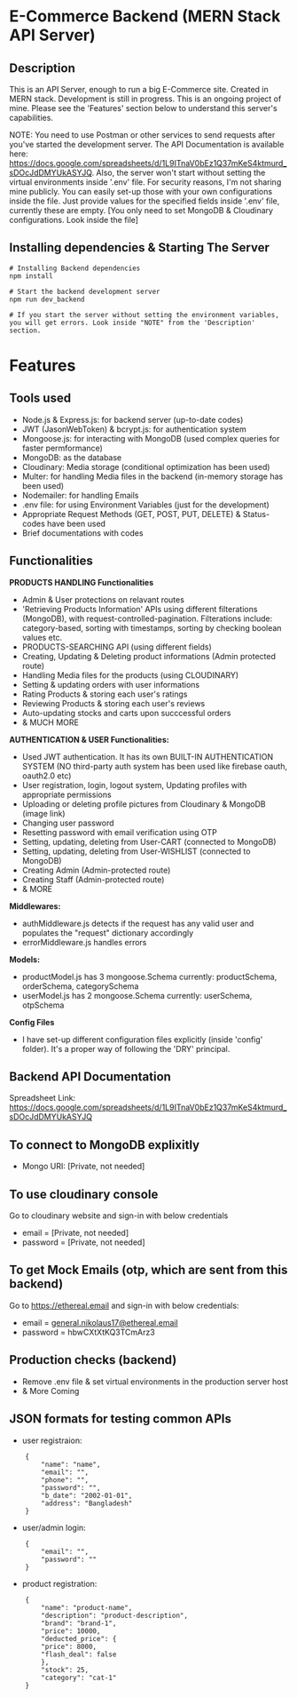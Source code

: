 # E-Commerce Backend (MERN Stack API Server)


## Description
This is an API Server, enough to run a big E-Commerce site. Created in MERN stack. Development is still in progress. This is an ongoing project of mine. Please see the 'Features' section below to understand this server's capabilities. 

NOTE: You need to use Postman or other services to send requests after you've started the development server. The API Documentation is available here: https://docs.google.com/spreadsheets/d/1L9ITnaV0bEz1Q37mKeS4ktmurd_sDOcJdDMYUkASYJQ. Also, the server won't start without setting the virtual environments inside '.env' file. For security reasons, I'm not sharing mine publicly. You can easily set-up those with your own configurations inside the file. Just provide values for the specified fields inside '.env' file, currently these are empty. [You only need to set MongoDB & Cloudinary configurations. Look inside the file]


## Installing dependencies & Starting The Server

```
# Installing Backend dependencies
npm install

# Start the backend development server
npm run dev_backend

# If you start the server without setting the environment variables, you will get errors. Look inside "NOTE" from the 'Description' section.
```


# Features

## Tools used

- Node.js & Express.js: for backend server (up-to-date codes)
- JWT (JasonWebToken) & bcrypt.js: for authentication system
- Mongoose.js: for interacting with MongoDB (used complex queries for faster permformance)
- MongoDB: as the database
- Cloudinary: Media storage (conditional optimization has been used)
- Multer: for handling Media files in the backend (in-memory storage has been used)
- Nodemailer: for handling Emails
- .env file: for using Environment Variables (just for the development)
- Appropriate Request Methods (GET, POST, PUT, DELETE) & Status-codes have been used
- Brief documentations with codes


## Functionalities

<b>PRODUCTS HANDLING Functionalities</b>
- Admin & User protections on relavant routes
- 'Retrieving Products Information' APIs using different filterations (MongoDB), with request-controlled-pagination. Filterations include: category-based, sorting with timestamps, sorting by checking boolean values etc.
- PRODUCTS-SEARCHING API (using different fields)
- Creating, Updating & Deleting product informations (Admin protected route)
- Handling Media files for the products (using CLOUDINARY)
- Setting & updating orders with user informations
- Rating Products & storing each user's ratings
- Reviewing Products & storing each user's reviews
- Auto-updating stocks and carts upon succcessful orders
- & MUCH MORE

<b> AUTHENTICATION & USER Functionalities: </b>
- Used JWT authentication. It has its own BUILT-IN AUTHENTICATION SYSTEM (NO third-party auth system has been used like firebase oauth, oauth2.0 etc)
- User registration, login, logout system, Updating profiles with appropriate permissions
- Uploading or deleting profile pictures from Cloudinary & MongoDB (image link)
- Changing user password
- Resetting password with email verification using OTP
- Setting, updating, deleting from User-CART (connected to MongoDB)
- Setting, updating, deleting from User-WISHLIST (connected to MongoDB)
- Creating Admin (Admin-protected route)
- Creating Staff (Admin-protected route)
- & MORE

<b>Middlewares:</b>
- authMiddleware.js detects if the request has any valid user and populates the "request" dictionary accordingly
- errorMiddleware.js handles errors

<b>Models:</b>
- productModel.js has 3 mongoose.Schema currently: productSchema, orderSchema, categorySchema
- userModel.js has 2 mongoose.Schema currently: userSchema, otpSchema

<b>Config Files</b>
- I have set-up different configuration files explicitly (inside 'config' folder). It's a proper way of following the 'DRY' principal.


## Backend API Documentation

Spreadsheet Link: https://docs.google.com/spreadsheets/d/1L9ITnaV0bEz1Q37mKeS4ktmurd_sDOcJdDMYUkASYJQ


## To connect to MongoDB explixitly

- Mongo URI: [Private, not needed]


## To use cloudinary console

Go to cloudinary website and sign-in with below credentials

- email = [Private, not needed]
- password = [Private, not needed]


## To get Mock Emails (otp, which are sent from this backend)

Go to https://ethereal.email and sign-in with below credentials:

- email = general.nikolaus17@ethereal.email
- password = hbwCXtXtKQ3TCmArz3


## Production checks (backend)

- Remove .env file & set virtual environments in the production server host
- & More Coming


## JSON formats for testing common APIs

- user registraion:
```
    {
        "name": "name",
        "email": "",
        "phone": "",
        "password": "",
        "b_date": "2002-01-01",
        "address": "Bangladesh"
    }
```

- user/admin login:
```
    {
        "email": "",
        "password": ""
    }
```

- product registration:
```
    {
        "name": "product-name",
        "description": "product-description",
        "brand": "brand-1",
        "price": 10000,
        "deducted_price": {
        "price": 8000,
        "flash_deal": false
        },
        "stock": 25,
        "category": "cat-1"
    }
```

